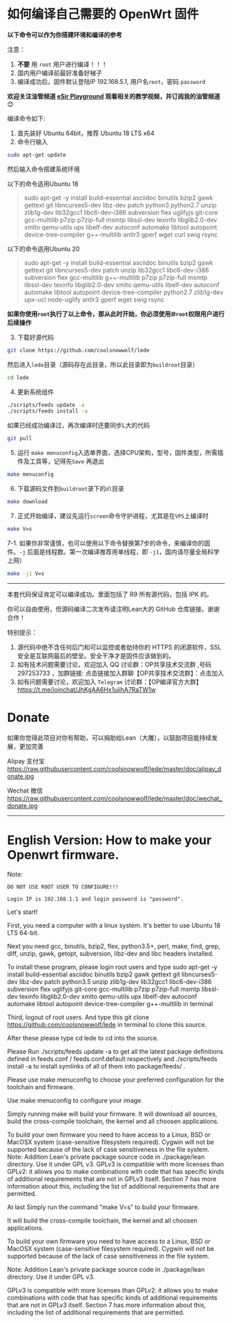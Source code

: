如何编译自己需要的 OpenWrt 固件
====

**以下命令可以作为你搭建环境和编译的参考**

注意：
1. __不要__ 用 `root` 用户进行编译！！！
2. 国内用户编译前最好准备好梯子
3. 编译成功后，固件默认登陆IP 192.168.5.1, 用户名`root`，密码 `password`

**欢迎关注油管频道 [eSir Playground](https://www.youtube.com/c/esirplayground "esir playground") 观看相关的教学视频，并订阅我的油管频道**:blush:

编译命令如下:

1. 首先装好 Ubuntu 64bit，推荐  Ubuntu  18 LTS x64  
2. 命令行输入

```bash
sudo apt-get update
```
然后输入命令搭建系统环境

以下的命令适用Ubuntu 18

>sudo apt-get -y install build-essential asciidoc binutils bzip2 gawk gettext git libncurses5-dev libz-dev patch python3 python2.7 unzip zlib1g-dev lib32gcc1 libc6-dev-i386 subversion flex uglifyjs git-core gcc-multilib p7zip p7zip-full msmtp libssl-dev texinfo libglib2.0-dev xmlto qemu-utils upx libelf-dev autoconf automake libtool autopoint device-tree-compiler g++-multilib antlr3 gperf wget curl swig rsync

以下的命令适用Ubuntu 20

>sudo apt-get -y install build-essential asciidoc binutils bzip2 gawk gettext git libncurses5-dev patch unzip lib32gcc1 libc6-dev-i386 subversion flex gcc-multilib g++-multilib p7zip p7zip-full msmtp libssl-dev texinfo libglib2.0-dev xmlto qemu-utils libelf-dev autoconf automake libtool autopoint device-tree-compiler python2.7 zlib1g-dev upx-ucl node-uglify antlr3 gperf wget swig rsync

**如果你使用`root`执行了以上命令，那从此时开始，你必须使用`非root`权限用户进行后续操作**

3. 下载好源代码
```bash
git clone https://github.com/coolsnowwolf/lede
```
   然后进入`lede`目录（源码存在此目录，所以此目录即为`buildroot`目录）
```bash   
cd lede
```

4. 更新系统组件
```bash
./scripts/feeds update -a 
./scripts/feeds install -a
```
如果已经成功编译过，再次编译时还要同步L大的代码
```bash
git pull
```

5. 运行 `make menuconfig`入选单界面，选择CPU架构，型号，固件类型，所需插件及工具等，记得先`Save` 再退出
```bash
make menuconfig 
```

6. 下载源码文件到`buildroot`录下的`dl`目录
```bash
make download 
```

7. 正式开始编译，建议先运行`screen`命令守护进程，尤其是在`VPS`上编译时
```bash
make V=s
```
7-1. 如果你非常谨慎，也可以使用以下命令替换第7步的命令，来编译你的固件。`-j` 后面是线程数。第一次编译推荐用单线程，即 `-j1`，国内请尽量全局科学上网）
```bash
make -j1 V=s
```
-----   
本套代码保证肯定可以编译成功。里面包括了 R9 所有源代码，包括 IPK 的。

你可以自由使用，但源码编译二次发布请注明Lean大的 GitHub 仓库链接。谢谢合作！

特别提示：
1. 源代码中绝不含任何后门和可以监控或者劫持你的 HTTPS 的闭源软件，SSL 安全是互联网最后的壁垒。安全干净才是固件应该做到的。
2. 如有技术问题需要讨论，欢迎加入 QQ 讨论群：OP共享技术交流群 ,号码 297253733 ，加群链接: 点击链接加入群聊【OP共享技术交流群】：点击加入
3. 如有问题需要讨论，欢迎加入 `Telegram` 讨论群：【OP编译官方大群】 https://t.me/joinchat/JhKgAA6Hx1uiihA7RaTW1w


Donate
===
如果你觉得此项目对你有帮助，可以捐助给Lean（大雕），以鼓励项目能持续发展，更加完善


Alipay 支付宝
https://raw.githubusercontent.com/coolsnowwolf/lede/master/doc/alipay_donate.jpg

Wechat 微信
https://raw.githubusercontent.com/coolsnowwolf/lede/master/doc/wechat_donate.jpg


-----   
English Version: How to make your Openwrt firmware.
===
Note:

    DO NOT USE ROOT USER TO CONFIGURE!!!

    Login IP is 192.168.1.1 and login password is "password".

Let's start!

First, you need a computer with a linux system. It's better to use Ubuntu 18 LTS 64-bit.

Next you need gcc, binutils, bzip2, flex, python3.5+, perl, make, find, grep, diff, unzip, gawk, getopt, subversion, libz-dev and libc headers installed.

To install these program, please login root users and type sudo apt-get -y install build-essential asciidoc binutils bzip2 gawk gettext git libncurses5-dev libz-dev patch python3.5 unzip zlib1g-dev lib32gcc1 libc6-dev-i386 subversion flex uglifyjs git-core gcc-multilib p7zip p7zip-full msmtp libssl-dev texinfo libglib2.0-dev xmlto qemu-utils upx libelf-dev autoconf automake libtool autopoint device-tree-compiler g++-multilib in terminal

Third, logout of root users. And type this git clone https://github.com/coolsnowwolf/lede in terminal to clone this source.

After these please type cd lede to cd into the source.

Please Run ./scripts/feeds update -a to get all the latest package definitions defined in feeds.conf / feeds.conf.default respectively and ./scripts/feeds install -a to install symlinks of all of them into package/feeds/ .

Please use make menuconfig to choose your preferred configuration for the toolchain and firmware.

Use make menuconfig to configure your image.

Simply running make will build your firmware. It will download all sources, build the cross-compile toolchain, the kernel and all choosen applications.

To build your own firmware you need to have access to a Linux, BSD or MacOSX system (case-sensitive filesystem required). Cygwin will not be supported because of the lack of case sensitiveness in the file system.
Note: Addition Lean's private package source code in ./package/lean directory. Use it under GPL v3.
GPLv3 is compatible with more licenses than GPLv2: it allows you to make combinations with code that has specific kinds of additional requirements that are not in GPLv3 itself. Section 7 has more information about this, including the list of additional requirements that are permitted.

At last Simply run the command "make V=s" to build your firmware.

It will build the cross-compile toolchain, the kernel and all choosen applications.

To build your own firmware you need to have access to a Linux, BSD or MacOSX system
(case-sensitive filesystem required). Cygwin will not be supported because of
the lack of case sensitiveness in the file system.



Note: Addition Lean's private package source code in ./package/lean directory. Use it under GPL v3.

GPLv3 is compatible with more licenses than GPLv2: 
it allows you to make combinations with code that has specific kinds of additional requirements that are not in GPLv3 itself. 
Section 7 has more information about this, including the list of additional requirements that are permitted.

